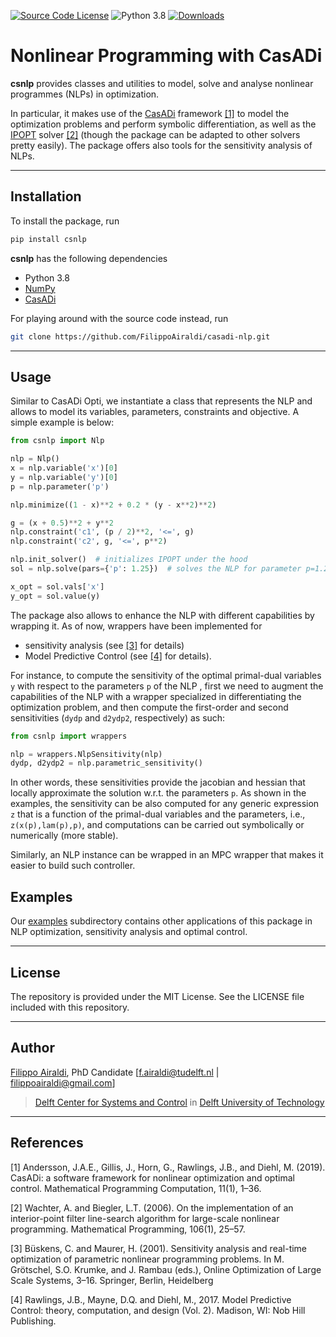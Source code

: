 [![Source Code License](https://img.shields.io/badge/license-MIT-blueviolet)](https://github.com/FilippoAiraldi/casadi-nlp/blob/release/LICENSE)
![Python 3.8](https://img.shields.io/badge/python->=3.8-green.svg)
[![Downloads](https://pepy.tech/badge/csnlp)](https://pepy.tech/project/csnlp)


# Nonlinear Programming with CasADi

**csnlp** provides classes and utilities to model, solve and analyse nonlinear programmes (NLPs) in optimization.

In particular, it makes use of the [CasADi](https://web.casadi.org/) framework [[1]](#1) to model the optimization problems and perform symbolic differentiation, as well as the [IPOPT](https://github.com/coin-or/Ipopt) solver [[2]](#2) (though the package can be adapted to other solvers pretty easily). The package offers also tools for the sensitivity analysis of NLPs.

---
## Installation
To install the package, run
```bash
pip install csnlp
```
**csnlp** has the following dependencies

- Python 3.8
- [NumPy](https://pypi.org/project/numpy/)
- [CasADi](https://pypi.org/project/casadi/)

For playing around with the source code instead, run
```bash
git clone https://github.com/FilippoAiraldi/casadi-nlp.git
``` 


---
## Usage
Similar to CasADi Opti, we instantiate a class that represents the NLP and allows to model its variables, parameters, constraints and objective. A simple example is below:
```python
from csnlp import Nlp

nlp = Nlp()
x = nlp.variable('x')[0]
y = nlp.variable('y')[0]
p = nlp.parameter('p')

nlp.minimize((1 - x)**2 + 0.2 * (y - x**2)**2)

g = (x + 0.5)**2 + y**2
nlp.constraint('c1', (p / 2)**2, '<=', g)
nlp.constraint('c2', g, '<=', p**2)

nlp.init_solver()  # initializes IPOPT under the hood
sol = nlp.solve(pars={'p': 1.25})  # solves the NLP for parameter p=1.25

x_opt = sol.vals['x']  
y_opt = sol.value(y)
```
The package also allows to enhance the NLP with different capabilities by wrapping it. As of now, wrappers have been implemented for
* sensitivity analysis (see [[3]](#3) for details)
* Model Predictive Control (see [[4]](#4) for details).

For instance, to compute the sensitivity of the optimal primal-dual variables `y` with respect to the parameters `p` of the NLP , first we need to augment the capabilities of the NLP with a wrapper specialized in differentiating the optimization problem, and then compute the first-order and second sensitivities (`dydp` and `d2ydp2`, respectively) as such:
```python
from csnlp import wrappers

nlp = wrappers.NlpSensitivity(nlp)
dydp, d2ydp2 = nlp.parametric_sensitivity()
```
In other words, these sensitivities provide the jacobian and hessian that locally approximate the solution w.r.t. the parameters `p`. As shown in the examples, the sensitivity can be also computed for any generic expression `z` that is a function of the primal-dual variables and the parameters, i.e., `z(x(p),lam(p),p)`, and computations can be carried out symbolically or numerically (more stable).

Similarly, an NLP instance can be wrapped in an MPC wrapper that makes it easier to build such controller.

## Examples
Our [examples](examples) subdirectory contains other applications of this package in NLP optimization, sensitivity analysis and optimal control.

---
## License
The repository is provided under the MIT License. See the LICENSE file included with this repository. 


---
## Author
[Filippo Airaldi](https://www.tudelft.nl/staff/f.airaldi/), PhD Candidate [f.airaldi@tudelft.nl | filippoairaldi@gmail.com]

> [Delft Center for Systems and Control](https://www.tudelft.nl/en/3me/about/departments/delft-center-for-systems-and-control/) in [Delft University of Technology](https://www.tudelft.nl/en/)

---
## References
<a id="1">[1]</a> 
Andersson, J.A.E., Gillis, J., Horn, G., Rawlings, J.B., and Diehl, M. (2019). CasADi: a software framework for nonlinear optimization and optimal control. Mathematical Programming Computation, 11(1), 1–36.

<a id="2">[2]</a> 
Wachter, A. and Biegler, L.T. (2006). On the implementation of an interior-point filter line-search algorithm for large-scale nonlinear programming. Mathematical Programming, 106(1), 25–57.

<a id="3">[3]</a> 
Büskens, C. and Maurer, H. (2001). Sensitivity analysis and real-time optimization of parametric nonlinear programming problems. In M. Grötschel, S.O. Krumke, and J. Rambau (eds.), Online Optimization of Large Scale Systems, 3–16. Springer, Berlin, Heidelberg

<a id="4">[4]</a> 
Rawlings, J.B., Mayne, D.Q. and Diehl, M., 2017. Model Predictive Control: theory, computation, and design (Vol. 2). Madison, WI: Nob Hill Publishing.